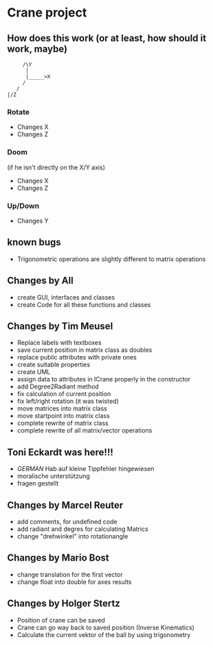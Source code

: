 ﻿# Crane project

## How does this work (or at least, how should it work, maybe)

```
     /\Y
      |
      |_____>X
     /
   /
|/Z
```

### Rotate

- Changes X
- Changes Z

### Doom

(if he isn't directly on the X/Y axis)

- Changes X
- Changes Z

### Up/Down

- Changes Y

## known bugs

- Trigonometric operations are slightly different to matrix operations

## Changes by All

- create GUI, interfaces and classes
- create Code for all these functions and classes

## Changes by Tim Meusel

- Replace labels with textboxes
- save current position in matrix class as doubles
- replace public attributes with private ones
- create suitable properties
- create UML
- assign data to attributes in ICrane properly in the constructor
- add Degree2Radiant method
- fix calculation of current position
- fix left/right rotation (it was twisted)
- move matrices into matrix class
- move startpoint into matrix class
- complete rewrite of matrix class
- complete rewrite of all matrix/vector operations

## Toni Eckardt was here!!!
- *GERMAN* Hab auf kleine Tippfehler hingewiesen
- moralische unterstützung
- fragen gestellt

## Changes by Marcel Reuter

- add comments, for undefined code
- add radiant and degres for calculating Matrics
- change "drehwinkel" into rotationangle

## Changes by Mario Bost

- change translation for the first vector
- change float into double for axes results

## Changes by Holger Stertz

- Position of crane can be saved
- Crane can go way back to saved position (Inverse Kinematics)
- Calculate the current vektor of the ball by using trigonometry